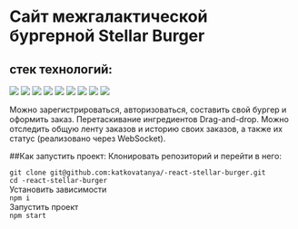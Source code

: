# Сайт межгалактической бургерной Stellar Burger 
## стек технологий:
<img src="https://img.shields.io/badge/HTML-6CADDF?style=for-the-badge&logo=HTML5&logoColor=000000"/>
<img src="https://img.shields.io/badge/CSS3-6CADDF?style=for-the-badge&logo=CSS3&logoColor=000000"/>
<img src="https://img.shields.io/badge/Git-6CADDF?style=for-the-badge&logo=Git&logoColor=000000"/>
<img src="https://img.shields.io/badge/TypeScript-6CADDF?style=for-the-badge&logo=TypeScript&logoColor=000000"/>
<img src="https://img.shields.io/badge/React-6CADDF?style=for-the-badge&logo=React&logoColor=000000"/>
<img src="https://img.shields.io/badge/Redux-6CADDF?style=for-the-badge&logo=Redux&logoColor=000000"/>
<img src="https://img.shields.io/badge/Webpack-6CADDF?style=for-the-badge&logo=Webpack&logoColor=000000"/>
<img src="https://img.shields.io/badge/ReactRouter-6CADDF?style=for-the-badge&logo=React Router&logoColor=000000"/>
<img src="https://img.shields.io/badge/Jest-6CADDF?style=for-the-badge&logo=Jest&logoColor=000000"/>

Можно зарегистрироваться, авторизоваться, составить свой бургер и оформить заказ. 
Перетаскивание ингредиентов Drag-and-drop.
Можно отследить общую ленту заказов и историю своих заказов, а также их статус (реализовано через WebSocket).

##Как запустить проект:
Клонировать репозиторий и перейти в него:

`git clone git@github.com:katkovatanya/-react-stellar-burger.git`
<br>
`cd -react-stellar-burger`
<br>
Установить зависимости
<br>
`npm i`
<br>
Запустить проект
<br>
`npm start`


